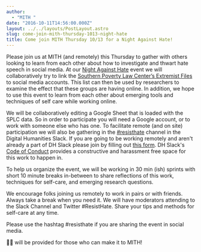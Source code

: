 ```yaml
---
author:
  - "MITH "
date: "2016-10-11T14:56:00.000Z"
layout: ../../layouts/PostLayout.astro
slug: come-join-mith-thursday-1013-night-hate
title: Come join MITH Thursday 10/13 for a Night Against Hate!
---
```


Please join us at MITH (and remotely) this Thursday to gather with others looking to learn from each other about how to investigate and thwart hate speech in social media. At our [Night Against Hate](http://mith.umd.edu/research/night-against-hate/) event we will collaboratively try to link the [Southern Poverty Law Center’s Extremist Files](https://www.splcenter.org/fighting-hate/extremist-files) to social media accounts. This list can then be used by researchers to examine the effect that these groups are having online. In addition, we hope to use this event to learn from each other about emerging tools and techniques of self care while working online.

We will be collaboratively editing a Google Sheet that is loaded with the SPLC data. So in order to participate you will need a Google account, or to work with someone else who has one. To facilitate remote (and on site) participation we will also be gathering in the [#resisthate](https://digitalhumanities.slack.com/messages/resisthate/) channel in the Digital Humanities Slack. If you are going to be working remotely and aren't already a part of DH Slack please join by filling out [this form](https://t.co/hnOotAbpEP). DH Slack's [Code of Conduct](https://github.com/amandavisconti/DHslack/blob/master/CodeOfConduct.md) provides a constructive and harassment free space for this work to happen in.

To help us organize the event, we will be working in 30 min (ish) sprints with short 10 minute breaks in-between to share reflections of this work, techniques for self-care, and emerging research questions.

We encourage folks joining us remotely to work in pairs or with friends. Always take a break when you need it. We will have moderators attending to the Slack Channel and Twitter #ResistHate. Share your tips and methods for self-care at any time.

Please use the hashtag #resisthate if you are sharing the event in social media.

🍕🍕 will be provided for those who can make it to MITH!
